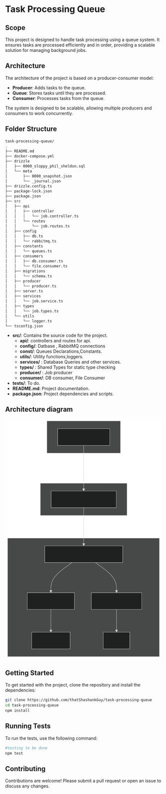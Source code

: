 # Task Processing Queue

## Scope

This project is designed to handle task processing using a queue system. It ensures tasks are processed efficiently and in order, providing a scalable solution for managing background jobs.

## Architecture

The architecture of the project is based on a producer-consumer model:

- **Producer**: Adds tasks to the queue.
- **Queue**: Stores tasks until they are processed.
- **Consumer**: Processes tasks from the queue.

The system is designed to be scalable, allowing multiple producers and consumers to work concurrently.

## Folder Structure

```
task-processing-queue/
.
├── README.md
├── docker-compose.yml
├── drizzle
│   ├── 0000_sloppy_phil_sheldon.sql
│   └── meta
│       ├── 0000_snapshot.json
│       └── _journal.json
├── drizzle.config.ts
├── package-lock.json
├── package.json
├── src
│   ├── api
│   │   ├── controller
│   │   │   └── job.controller.ts
│   │   └── routes
│   │       └── job.routes.ts
│   ├── config
│   │   ├── db.ts
│   │   └── rabbitmq.ts
│   ├── constants
│   │   └── queues.ts
│   ├── consumers
│   │   ├── db.consumer.ts
│   │   └── file.consumer.ts
│   ├── migrations
│   │   └── schema.ts
│   ├── producer
│   │   └── producer.ts
│   ├── server.ts
│   ├── services
│   │   └── job.service.ts
│   ├── types
│   │   └── job.types.ts
│   └── utils
│       └── logger.ts
└── tsconfig.json
```

- **src/**: Contains the source code for the project.
  - **api/**: controllers and routes for api.
  - **config/**: Datbase , RabbitMQ connections
  - **const/**: Queues Declarations,Constants.
  - **utils/**: Utility functions,loggers.
  - **services/** : Database Queries and other services.
  - **types/** : Shared Types for static type checking
  - **producer/** : Job producer
  - **consumer/**: DB consumer, File Consumer
- **tests/**: To do.
- **README.md**: Project documentation.
- **package.json**: Project dependencies and scripts.

## Architecture diagram

![Architecture diagram](assets/diagram.svg)

## Getting Started

To get started with the project, clone the repository and install the dependencies:

```bash
git clone https://github.com/thatShashankGuy/task-processing-queue
cd task-processing-queue
npm install
```

## Running Tests

To run the tests, use the following command:

```bash
#testing to be done
npm test
```

## Contributing

Contributions are welcome! Please submit a pull request or open an issue to discuss any changes.

